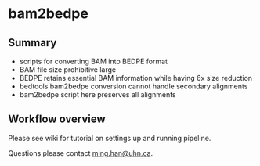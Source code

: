 # bam2bedpe

## Summary
- scripts for converting BAM into BEDPE format
- BAM file size prohibitive large
- BEDPE retains essential BAM information while having 6x size reduction
- bedtools bam2bedpe conversion cannot handle secondary alignments
- bam2bedpe script here preserves all alignments

## Workflow overview



Please see wiki for tutorial on settings up and running pipeline.

Questions please contact ming.han@uhn.ca.
